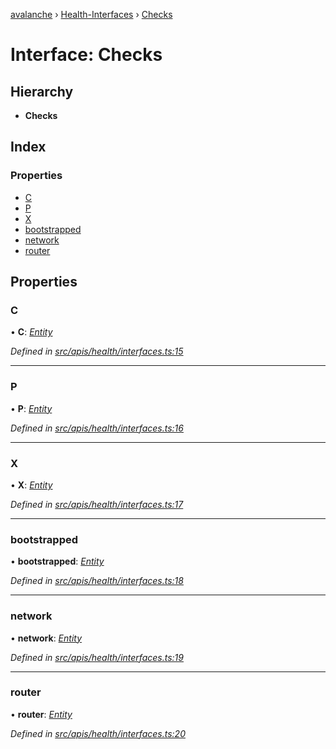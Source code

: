 [avalanche](../README.md) › [Health-Interfaces](../modules/health_interfaces.md) › [Checks](health_interfaces.checks.md)

# Interface: Checks

## Hierarchy

* **Checks**

## Index

### Properties

* [C](health_interfaces.checks.md#c)
* [P](health_interfaces.checks.md#p)
* [X](health_interfaces.checks.md#x)
* [bootstrapped](health_interfaces.checks.md#bootstrapped)
* [network](health_interfaces.checks.md#network)
* [router](health_interfaces.checks.md#router)

## Properties

###  C

• **C**: *[Entity](health_interfaces.entity.md)*

*Defined in [src/apis/health/interfaces.ts:15](https://github.com/ava-labs/avalanchejs/blob/4e59193/src/apis/health/interfaces.ts#L15)*

___

###  P

• **P**: *[Entity](health_interfaces.entity.md)*

*Defined in [src/apis/health/interfaces.ts:16](https://github.com/ava-labs/avalanchejs/blob/4e59193/src/apis/health/interfaces.ts#L16)*

___

###  X

• **X**: *[Entity](health_interfaces.entity.md)*

*Defined in [src/apis/health/interfaces.ts:17](https://github.com/ava-labs/avalanchejs/blob/4e59193/src/apis/health/interfaces.ts#L17)*

___

###  bootstrapped

• **bootstrapped**: *[Entity](health_interfaces.entity.md)*

*Defined in [src/apis/health/interfaces.ts:18](https://github.com/ava-labs/avalanchejs/blob/4e59193/src/apis/health/interfaces.ts#L18)*

___

###  network

• **network**: *[Entity](health_interfaces.entity.md)*

*Defined in [src/apis/health/interfaces.ts:19](https://github.com/ava-labs/avalanchejs/blob/4e59193/src/apis/health/interfaces.ts#L19)*

___

###  router

• **router**: *[Entity](health_interfaces.entity.md)*

*Defined in [src/apis/health/interfaces.ts:20](https://github.com/ava-labs/avalanchejs/blob/4e59193/src/apis/health/interfaces.ts#L20)*
